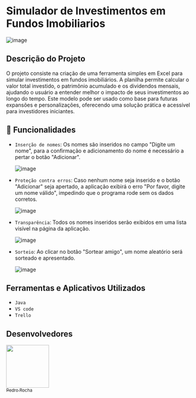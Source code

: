 # Simulador de Investimentos em Fundos Imobiliarios

![image](https://github.com/user-attachments/assets/ea448f0b-e654-49a7-8a0f-a232cf3b23d7)



## Descrição do Projeto
O projeto consiste na criação de uma ferramenta simples em Excel para simular investimentos em fundos imobiliários. A planilha permite calcular o valor total investido, o patrimônio acumulado e os dividendos mensais, ajudando o usuário a entender melhor o impacto de seus investimentos ao longo do tempo. Este modelo pode ser usado como base para futuras expansões e personalizações, oferecendo uma solução prática e acessível para investidores iniciantes.


## 🔨 Funcionalidades 
- `Inserção de nomes`: Os nomes são inseridos no campo "Digite um nome", para a confirmação e adicionamento do nome é necessário a pertar o botão "Adicionar".
  
  ![image](https://github.com/user-attachments/assets/18d01d9f-72dc-4b32-8ea2-1f6f3feeaf60)



- `Proteção contra erros`: Caso nenhum nome seja inserido e o botão "Adicionar" seja apertado, a aplicação exibirá o erro "Por favor, digite um nome válido", impedindo que o programa rode sem os dados corretos.

  ![image](https://github.com/user-attachments/assets/107e9e43-4beb-4c11-b548-18b9ea46bee6)



- `Transparência`: Todos os nomes inseridos serão exibidos em uma lista visível na página da aplicação.

  ![image](https://github.com/user-attachments/assets/8059f565-3e60-4814-a2ab-456ba56d5665)
  


- `Sorteio`: Ao clicar no botão "Sortear amigo", um nome aleatório será sorteado e apresentado.
  
  ![image](https://github.com/user-attachments/assets/bbb1618e-bd3b-47f1-8a83-d33cb61fdebb)



## Ferramentas e Aplicativos Utilizados

- ``Java``
- ``VS code``
- ``Trello``


## Desenvolvedores
[<img loading="lazy" src="https://avatars.githubusercontent.com/u/201495780?s=96&v=4" width=115><br><sub>Pedro Rocha</sub>](https://github.com/Pedro-Rocha89)

